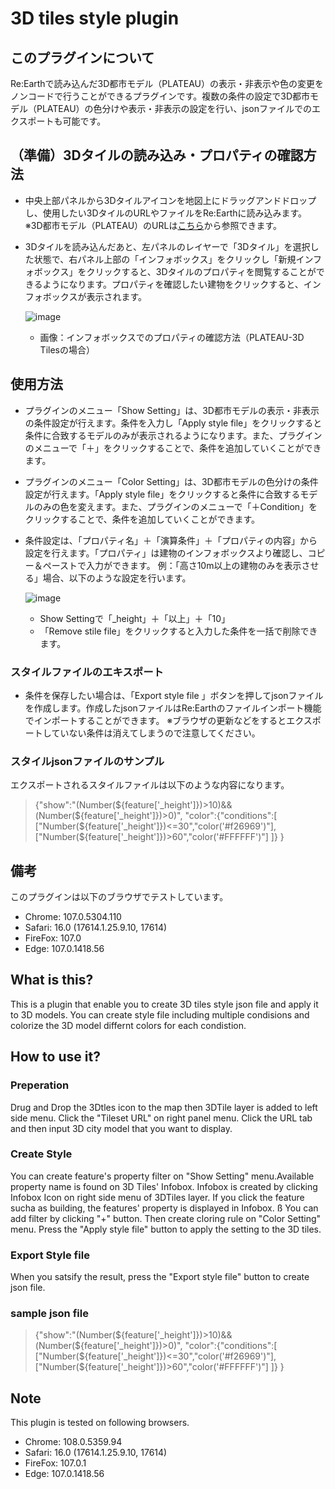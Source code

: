 #  3D tiles style plugin


## このプラグインについて
Re:Earthで読み込んだ3D都市モデル（PLATEAU）の表示・非表示や色の変更をノンコードで行うことができるプラグインです。複数の条件の設定で3D都市モデル（PLATEAU）の色分けや表示・非表示の設定を行い、jsonファイルでのエクスポートも可能です。


## （準備）3Dタイルの読み込み・プロパティの確認方法
- 中央上部パネルから3Dタイルアイコンを地図上にドラッグアンドドロップし、使用したい3DタイルのURLやファイルをRe:Earthに読み込みます。
  ※3D都市モデル（PLATEAU）のURLは[こちら](https://github.com/Project-PLATEAU/plateau-streaming-tutorial/blob/main/3d-tiles/plateau-3dtiles-streaming.md)から参照できます。

- 3Dタイルを読み込んだあと、左パネルのレイヤーで「3Dタイル」を選択した状態で、右パネル上部の「インフォボックス」をクリックし「新規インフォボックス」をクリックすると、3Dタイルのプロパティを閲覧することができるようになります。プロパティを確認したい建物をクリックすると、インフォボックスが表示されます。
  

  ![image](https://eukarya-inc.github.io/reearth-plugin-3dtilestyles/src/img1.png)

  - 画像：インフォボックスでのプロパティの確認方法（PLATEAU-3D Tilesの場合）


## 使用方法
- プラグインのメニュー「Show Setting」は、3D都市モデルの表示・非表示の条件設定が行えます。条件を入力し「Apply style file」をクリックすると条件に合致するモデルのみが表示されるようになります。また、プラグインのメニューで「＋」をクリックすることで、条件を追加していくことができます。
- プラグインのメニュー「Color Setting」は、3D都市モデルの色分けの条件設定が行えます。「Apply style file」をクリックすると条件に合致するモデルのみの色を変えます。また、プラグインのメニューで「＋Condition」をクリックすることで、条件を追加していくことができます。
- 条件設定は、「プロパティ名」＋「演算条件」＋「プロパティの内容」から設定を行えます。「プロパティ」は建物のインフォボックスより確認し、コピー＆ペーストで入力ができます。
例：「高さ10m以上の建物のみを表示させる」場合、以下のような設定を行います。

  
  ![image](https://eukarya-inc.github.io/reearth-plugin-3dtilestyles/src/img2.png)
  
  - Show Settingで「_height」＋「以上」＋「10」
  - 「Remove stile file」をクリックすると入力した条件を一括で削除できます。



### スタイルファイルのエキスポート
- 条件を保存したい場合は、「Export style file 」ボタンを押してjsonファイルを作成します。作成したjsonファイルはRe:Earthのファイルインポート機能でインポートすることができます。
※ブラウザの更新などをするとエクスポートしていない条件は消えてしまうので注意してください。

### スタイルjsonファイルのサンプル
エクスポートされるスタイルファイルは以下のような内容になります。

> {"show":"(Number(${feature['_height']})>10)&&(Number(${feature['_height']})>0)",
>     "color":{"conditions":[
>         ["Number(${feature['_height']})<=30","color('#f26969')"],
>         ["Number(${feature['_height']})>60","color('#FFFFFF')"]
>         ]}
>}



## 備考
このプラグインは以下のブラウザでテストしています。
- Chrome: 107.0.5304.110
- Safari: 16.0 (17614.1.25.9.10, 17614)
- FireFox: 107.0
- Edge: 107.0.1418.56




## What is this?
This is a plugin that enable you to create 3D tiles style json file and apply it to 3D models.
You can create style file including multiple condisions and colorize the 3D model differnt colors for each condistion.

## How to use it?

### Preperation
  Drug and Drop the 3Dtles icon to the map then 3DTile layer is added to left side menu.
  Click the "Tileset URL" on right panel menu.
  Click the URL tab and then input 3D city model that you want to display.

### Create Style
  You can create feature's property filter on "Show Setting" menu.Available property name is found on 3D Tiles' Infobox. Infobox is created by clicking Infobox Icon on right side menu of 3DTiles layer. If you click the feature sucha as building, the features' property is displayed in Infobox.  ß
  You can add filter by clicking "+" button. Then create cloring rule on "Color Setting" menu. Press the "Apply style file" button to apply the setting to the 3D tiles.

### Export Style file
  When you satsify the result, press the "Export style file" button to create json file.



### sample json file



> {"show":"(Number(${feature['_height']})>10)&&(Number(${feature['_height']})>0)",
>     "color":{"conditions":[
>         ["Number(${feature['_height']})<=30","color('#f26969')"],
>         ["Number(${feature['_height']})>60","color('#FFFFFF')"]
>         ]}
>}



## Note
This plugin is tested on following browsers.
- Chrome:  108.0.5359.94
- Safari:  16.0 (17614.1.25.9.10, 17614)
- FireFox: 107.0.1
- Edge:    107.0.1418.56
